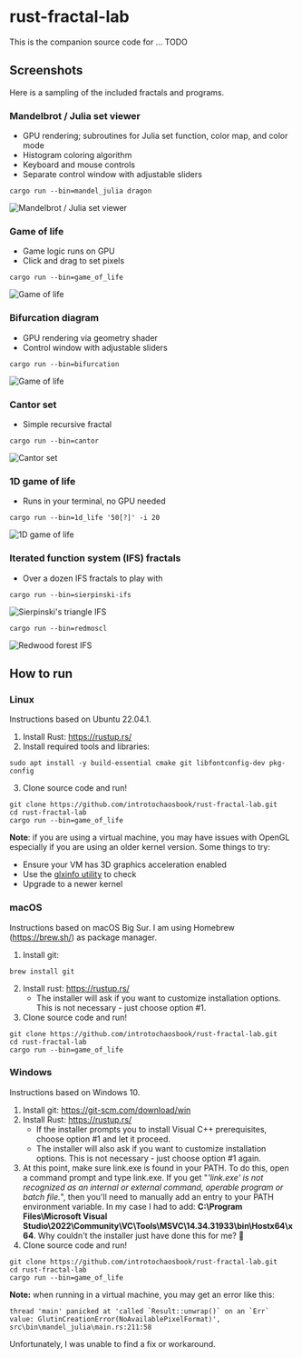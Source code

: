 # rust-fractal-lab

This is the companion source code for ... TODO

## Screenshots

Here is a sampling of the included fractals and programs.  

### Mandelbrot / Julia set viewer
* GPU rendering; subroutines for Julia set function, color map, and color mode
* Histogram coloring algorithm
* Keyboard and mouse controls
* Separate control window with adjustable sliders
```shell
cargo run --bin=mandel_julia dragon
```
![Mandelbrot / Julia set viewer](images/julia-dragon.gif)

### Game of life
* Game logic runs on GPU
* Click and drag to set pixels
```shell
cargo run --bin=game_of_life
```
![Game of life](images/gol.gif)

### Bifurcation diagram
* GPU rendering via geometry shader
* Control window with adjustable sliders
```shell
cargo run --bin=bifurcation
```
![Game of life](images/bifurcation.gif)

### Cantor set
* Simple recursive fractal
```shell
cargo run --bin=cantor
```
![Cantor set](images/cantor.png)

### 1D game of life
* Runs in your terminal, no GPU needed
```shell
cargo run --bin=1d_life '50[?]' -i 20
```
![1D game of life](images/1d_life.png)

### Iterated function system (IFS) fractals
* Over a dozen IFS fractals to play with
```shell
cargo run --bin=sierpinski-ifs
```
![Sierpinski's triangle IFS](images/sierpinski.png)

```shell
cargo run --bin=redmoscl
```
![Redwood forest IFS](images/redmoscl.png)

## How to run

### Linux

Instructions based on Ubuntu 22.04.1.

1. Install Rust: https://rustup.rs/
2. Install required tools and libraries:
```shell
sudo apt install -y build-essential cmake git libfontconfig-dev pkg-config
```

3. Clone source code and run!

```shell
git clone https://github.com/introtochaosbook/rust-fractal-lab.git
cd rust-fractal-lab
cargo run --bin=game_of_life
```

**Note**: if you are using a virtual machine, you may have issues with OpenGL especially if you are using an older kernel version. Some things to try:
* Ensure your VM has 3D graphics acceleration enabled
* Use the [glxinfo utility](https://manpages.ubuntu.com/manpages/bionic/man1/glxinfo.1.html) to check 
* Upgrade to a newer kernel

### macOS

Instructions based on macOS Big Sur. I am using Homebrew (https://brew.sh/) as package manager.

1. Install git:
```shell
brew install git
```

2. Install rust: https://rustup.rs/
   - The installer will ask if you want to customize installation options. This is not necessary - just choose option #1.
3. Clone source code and run!

```shell
git clone https://github.com/introtochaosbook/rust-fractal-lab.git
cd rust-fractal-lab
cargo run --bin=game_of_life
```

### Windows

Instructions based on Windows 10.

1. Install git: https://git-scm.com/download/win
2. Install Rust: https://rustup.rs/
   - If the installer prompts you to install Visual C++ prerequisites, choose option #1 and let it proceed. 
   - The installer will also ask if you want to customize installation options. This is not necessary - just choose option #1 again.
3. At this point, make sure link.exe is found in your PATH. To do this, open a command prompt and type link.exe. If you get "*'link.exe' is not recognized as an internal or external command, operable program or batch file.*", then you'll need to manually add an entry to your PATH environment variable. In my case I had to add:
**C:\Program Files\Microsoft Visual Studio\2022\Community\VC\Tools\MSVC\14.34.31933\bin\Hostx64\x64**. Why couldn't the installer just have done this for me? :shrug:
4. Clone source code and run!

```shell
git clone https://github.com/introtochaosbook/rust-fractal-lab.git
cd rust-fractal-lab
cargo run --bin=game_of_life
```

**Note:** when running in a virtual machine, you may get an error like this:

```
thread 'main' panicked at 'called `Result::unwrap()` on an `Err` value: GlutinCreationError(NoAvailablePixelFormat)', src\bin\mandel_julia\main.rs:211:58
```

Unfortunately, I was unable to find a fix or workaround.
